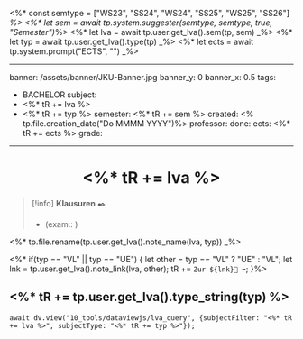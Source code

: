<%* const semtype = ["WS23", "SS24", "WS24", "SS25", "WS25", "SS26"] _%>
<%* let sem = await tp.system.suggester(semtype, semtype, true, "Semester")_%>
<%* let lva = await tp.user.get_lva().sem(tp, sem) _%>
<%* let typ = await tp.user.get_lva().type(tp) _%>
<%* let ects = await tp.system.prompt("ECTS", "") _%>

---
banner: /assets/banner/JKU-Banner.jpg
banner_y: 0
banner_x: 0.5
tags:
  - BACHELOR
subject:
  - <%* tR += lva %>
  - <%* tR += typ %>
semester: <%* tR += sem %>
created: <% tp.file.creation_date("Do MMMM YYYY")%>
professor:
done:
ects: <%* tR += ects %>
grade:
---

# <center> <%* tR += lva %> </center>

> [!info] **Klausuren** ✒️
> - (exam:: )

<%* tp.file.rename(tp.user.get_lva().note_name(lva, typ)) _%> 

<%* if(typ == "VL" || typ == "UE") { 
    let other = typ == "VL" ? "UE" : "VL";
    let lnk = tp.user.get_lva().note_link(lva, other);
    tR += `Zur ${lnk}📓 ➡️`;
}%>

## <%* tR += tp.user.get_lva().type_string(typ) %>

```dataviewjs
await dv.view("10_tools/dataviewjs/lva_query", {subjectFilter: "<%* tR += lva %>", subjectType: "<%* tR += typ %>"});
```

